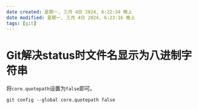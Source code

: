 ```yaml
---
date created: 星期一, 三月 4日 2024, 6:22:34 晚上
date modified: 星期一, 三月 4日 2024, 6:23:16 晚上
tags: [git]
---
```


# Git解决status时文件名显示为八进制字符串

将`core.quotepath`设置为`false`即可。

```
git config --global core.quotepath false
```